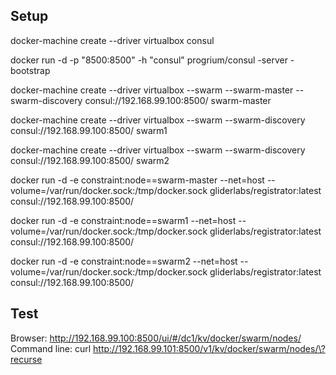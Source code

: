 Setup
---------
docker-machine create --driver virtualbox consul

docker run -d -p "8500:8500" -h "consul" progrium/consul -server -bootstrap

docker-machine create --driver virtualbox --swarm --swarm-master --swarm-discovery consul://192.168.99.100:8500/ swarm-master

docker-machine create --driver virtualbox --swarm --swarm-discovery consul://192.168.99.100:8500/ swarm1

docker-machine create --driver virtualbox --swarm --swarm-discovery consul://192.168.99.100:8500/ swarm2

docker run -d -e constraint:node==swarm-master --net=host --volume=/var/run/docker.sock:/tmp/docker.sock gliderlabs/registrator:latest consul://192.168.99.100:8500/

docker run -d -e constraint:node==swarm1 --net=host --volume=/var/run/docker.sock:/tmp/docker.sock gliderlabs/registrator:latest consul://192.168.99.100:8500/

docker run -d -e constraint:node==swarm2 --net=host --volume=/var/run/docker.sock:/tmp/docker.sock gliderlabs/registrator:latest consul://192.168.99.100:8500/


Test
-------
Browser:           http://192.168.99.100:8500/ui/#/dc1/kv/docker/swarm/nodes/
Command line: curl http://192.168.99.101:8500/v1/kv/docker/swarm/nodes/\?recurse
